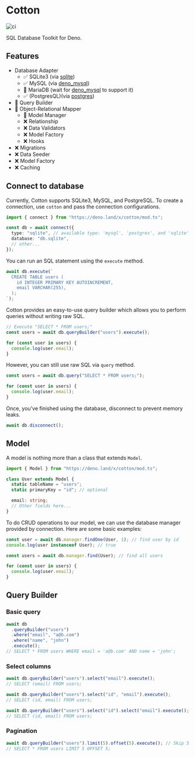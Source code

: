 # Cotton

![ci](https://github.com/rahmanfadhil/cotton/workflows/ci/badge.svg?branch=master)

SQL Database Toolkit for Deno.

## Features

- Database Adapter
  - ✅ SQLite3 (via [sqlite](https://github.com/dyedgreen/deno-sqlite))
  - ✅ MySQL (via [deno_mysql](https://manyuanrong/deno_mysql))
  - 🚧 MariaDB (wait for [deno_mysql](https://github.com/manyuanrong/deno_mysql) to support it)
  - ✅ (PostgresQL)(via [postgres](https://github.com/deno-postgres/deno-postgres))
- 🚧 Query Builder
- 🚧 Object-Relational Mapper
  - 🚧 Model Manager
  - ❌ Relationship
  - ❌ Data Validators
  - ❌ Model Factory
  - ❌ Hooks
- ❌ Migrations
- ❌ Data Seeder
- ❌ Model Factory
- ❌ Caching

## Connect to database

Currently, Cotton supports SQLite3, MySQL, and PostgreSQL. To create a connection, use `cotton` and pass the connection configurations.

```ts
import { connect } from "https://deno.land/x/cotton/mod.ts";

const db = await connect({
  type: "sqlite", // available type: 'mysql', 'postgres', and 'sqlite'
  database: "db.sqlite",
  // other...
});
```

You can run an SQL statement using the `execute` method.

```ts
await db.execute(`
  CREATE TABLE users (
    id INTEGER PRIMARY KEY AUTOINCREMENT,
    email VARCHAR(255),
  );
`);
```

Cotton provides an easy-to-use query builder which allows you to perform queries without writing raw SQL.

```ts
// Execute "SELECT * FROM users;"
const users = await db.queryBuilder("users").execute();

for (const user in users) {
  console.log(user.email);
}
```

However, you can still use raw SQL via `query` method.

```ts
const users = await db.query("SELECT * FROM users;");

for (const user in users) {
  console.log(user.email);
}
```

Once, you've finished using the database, disconnect to prevent memory leaks.

```ts
await db.disconnect();
```

## Model

A model is nothing more than a class that extends `Model`.

```ts
import { Model } from "https://deno.land/x/cotton/mod.ts";

class User extends Model {
  static tableName = "users";
  static primaryKey = "id"; // optional

  email: string;
  // Other fields here...
}
```

To do CRUD operations to our model, we can use the database manager provided by connection. Here are some basic examples:

```ts
const user = await db.manager.findOne(User, 1); // find user by id
console.log(user instanceof User); // true
```

```ts
const users = await db.manager.find(User); // find all users

for (const user in users) {
  console.log(user.email);
}
```

## Query Builder

### Basic query

```ts
await db
  .queryBuilder("users")
  .where("email", "a@b.com")
  .where("name", "john")
  .execute();
// SELECT * FROM users WHERE email = 'a@b.com' AND name = 'john';
```

### Select columns

```ts
await db.queryBuilder("users").select("email").execute();
// SELECT (email) FROM users;

await db.queryBuilder("users").select("id", "email").execute();
// SELECT (id, email) FROM users;

await db.queryBuilder("users").select("id").select("email").execute();
// SELECT (id, email) FROM users;
```

### Pagination

```ts
await db.queryBuilder("users").limit(5).offset(5).execute(); // Skip 5 row and take 5
// SELECT * FROM users LIMIT 5 OFFSET 5;
```
